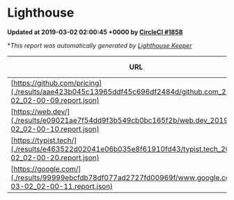 
# Lighthouse

**Updated at 2019-03-02 02:00:45 +0000 by [CircleCI #1858](https://circleci.com/gh/ItinerisLtd/lighthouse-keeper-example/1858)**

**This report was automatically generated by [Lighthouse Keeper](https://github.com/itinerisltd/lighthouse-keeper)*

| URL | Performance | Accessibility | Best Practices | SEO | PWA | Updated At |
| --- | --- | --- | --- | --- | --- | --- |
| [https://github.com/pricing](./results/aae423b045c13965ddf45c696df2484d/github.com_2019-03-02_02-00-09.report.json) | 0.46 | 0.89 | 0.93 | 0.9 | 0.58 | 2019-03-02T02:00:09.397Z |
| [https://web.dev/](./results/e09021ae7f54dd9f3b549cb0bc165f2b/web.dev_2019-03-02_02-00-10.report.json) | 0.96 | 0.93 | 0.93 | 0.91 | 1 | 2019-03-02T02:00:10.501Z |
| [https://typist.tech/](./results/e463522d02041e06b035e8f61910fd43/typist.tech_2019-03-02_02-00-20.report.json) | 1 |  |  |  |  | 2019-03-02T02:00:20.612Z |
| [https://google.com/](./results/99999ebcfdb78df077ad2727fd00969f/www.google.com_2019-03-02_02-00-11.report.json) | 0.96 | 0.71 | 0.93 | 0.8 | 0.58 | 2019-03-02T02:00:11.388Z |
